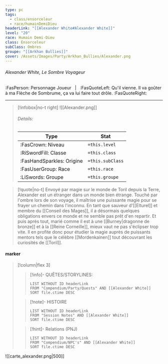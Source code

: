 ```yaml
---
type: pc
tags:
  - class/ensorceleur
  - race/humainDemiDieu
headerLink: "[[Alexander White#Alexander White]]"
level: "20"
race: Humain Demi-Dieu
class: Ensorceleur
subClass: Ombres
groupe: "[[Arkhan Bullies]]"
cover: /Assets/Images/Party/Arkhan_Bullies/Alexander.png
---
```


###### Alexander White, Le Sombre Voyageur
:FasPerson: Personnage Joueur &nbsp; | &nbsp; :FasQuoteLeft: Qu'il vienne. Il va goûter à ma Flèche de Sombrume, ça va lui faire tout drôle. :FasQuoteRight:
___
> [!infobox|no-t right]
> ![[Alexander.png]]
> ###### Details:
> | Type | Stat |
> | ---- | ---- |
> | :FasCrown: Niveau   | `=this.level` |
> | :RiSwordFill: Classe |  `=this.class`|
> | :FasHandSparkles: Origine |  `=this.subClass`|
> |  :FasUserGroup: Race |  `=this.race`|
> |  :LiSwords: Groupe |  `=this.groupe`|

> [!quote|no-t]
>  Envoyé par magie sur le monde de Toril depuis la Terre, Alexander est un étranger dans un monde bien étrange. Touché par l'ombre lors de son voyage, il maîtrise une puissante magie pour se frayer un chemin dans l'inconnu. En tant que sauveur d'[[Elturel]] et membre du [[Conseil des Mages]], il a désormais quelques obligations envers ce monde et ne semble pas prêt d'en repartir. Et puis après tout, marié comme il est à une [[Burney|dragonne de bronze]] et à la [[Reine Corneille]], mieux vaut ne pas s'éclipser trop vite. Il en profite donc pour étudier la magie auprès de puissants mentors tels que le célèbre [[Mordenkainen]] tout découvrant les curiosités de [[Toril]].
 
#### marker
> [!column|flex 3]
>> [!info]- QUÊTES/STORYLINES:
>>```dataview
>>LIST WITHOUT ID headerLink
>>FROM "Compendium/Party/Quests" AND [[Alexander White]]
>>SORT file.ctime DESC
>
>>[!note]- HISTOIRE
>>```dataview
>>LIST WITHOUT ID headerLink
>>FROM "Session Notes" AND [[Alexander White]]
>>SORT file.ctime DESC
>
>>[!hint]- Relations (PNJ)
>>```dataview
>>LIST WITHOUT ID headerLink
>>FROM "Compendium/NPC's" AND [[Alexander White]]
>>SORT file.ctime DESC

![[carte_alexander.png|500]]

